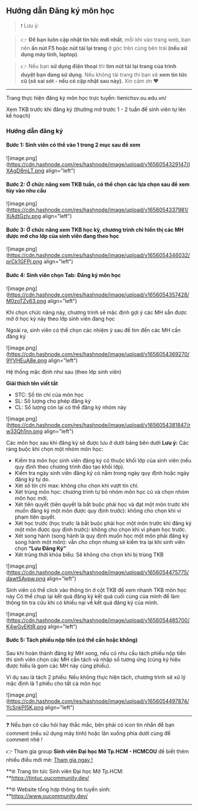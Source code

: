 ## Hướng dẫn Đăng ký môn học

> ❗ Lưu ý: 

>👉 **Để bạn luôn cập nhật tin tức mới nhất**, mỗi khi vào trang web, bạn nên **ấn nút F5 hoặc nút tải lại trang** ở góc trên cùng bên trái **(nếu sử dụng máy tính, laptop)**. 

>👉 Nếu bạn **sử dụng điện thoại** thì **tìm nút tải lại trang của trình duyệt bạn đang sử dụng**. Nếu không tải trang thì bạn sẽ **xem tin tức cũ (sẽ sai sót - nếu có cập nhật sau này).** Xin cảm ơn ❤

---

Trang thực hiện đăng ký môn học trực tuyến: tienichsv.ou.edu.vn/

Xem TKB trước khi đăng ký (thường mở trước 1 - 2 tuần để sinh viên tự lên kế hoạch)

### Hướng dẫn đăng ký

#### Bước 1: Sinh viên có thể vào 1 trong 2 mục sau để xem

![image.png](https://cdn.hashnode.com/res/hashnode/image/upload/v1656054329147/IXAgD8mLT.png align="left")

#### Bước 2: Ở chức năng xem TKB tuần, có thể chọn các lựa chọn sau để xem tùy vào nhu cầu

![image.png](https://cdn.hashnode.com/res/hashnode/image/upload/v1656054337981/XiAdtGzlv.png align="left")

#### Bước 3: Ở chức năng xem TKB học kỳ, chương trình chỉ hiển thị các MH được mở cho lớp của sinh viên đang theo học

![image.png](https://cdn.hashnode.com/res/hashnode/image/upload/v1656054346032/prCk1GFPj.png align="left")

#### Bước 4: Sinh viên chọn Tab: Đăng ký môn học

![image.png](https://cdn.hashnode.com/res/hashnode/image/upload/v1656054357428/M0zoTZv63.png align="left")

Khi chọn chức năng này, chương trình sẽ mặc định gợi ý các MH sẵn được mở ở học kỳ này theo lớp sinh viên đang học

Ngoài ra, sinh viên có thể chọn các nhiệm ý sau để tìm đến các MH cần đăng ký

![image.png](https://cdn.hashnode.com/res/hashnode/image/upload/v1656054369270/9YVHEuA8e.png align="left")

Hệ thống mặc định như sau (theo lớp sinh viên)

**Giải thích tên viết tắt**
- STC: Số tín chỉ của môn học
- SL: Số lượng cho phép đăng ký
- CL: Số lượng còn lại có thể đăng ký nhóm này

![image.png](https://cdn.hashnode.com/res/hashnode/image/upload/v1656054381847/rw33Qh1nn.png align="left")

Các môn học sau khi đăng ký sẽ được lưu ở dưới bảng bên dưới
**Lưu ý:** Các ràng buộc khi chọn một nhóm môn học:
- Kiểm tra môn học sinh viên đăng ký có thuộc khối lớp của sinh viên (nếu quy định theo chương trình đào tạo khối lớp).
- Kiểm tra ngày sinh viên đăng ký có nằm trong ngày quy định hoặc ngày đăng ký tự do.
- Xét số tín chỉ max: không cho chọn khi vượt tín chỉ.
- Xét trùng môn học: chương trình tự bỏ nhóm môn học cũ và chọn nhóm môn học mới.
- Xét tiên quyết (tiên quyết là bắt buộc phải học và đạt một môn trước khi muốn đăng ký một môn được quy định trước): không cho chọn khi vi phạm
tiên quyết.
- Xét học trước (học trước là bắt buộc phải học một môn trước khi đăng ký một môn được quy định trước): không cho chọn khi vi phạm học trước.
- Xét song hành (song hành là quy định muốn học một môn phải đăng ký song hành một môn): vẫn cho chọn nhưng sẽ kiểm tra lại khi sinh viên chọn
**“Lưu Đăng Ký”**
- Xét trùng thời khóa biểu: Sẽ không cho chọn khi bị trùng TKB

![image.png](https://cdn.hashnode.com/res/hashnode/image/upload/v1656054475775/dawtSAypw.png align="left")

Sinh viên có thể click vào thông tin ở cột TKB để xem nhanh TKB môn học này
Có thể chụp lại kết quả đăng ký kết quả cuối cùng của mình để làm thông tin tra cứu khi có khiếu nại về kết quả đăng ký của mình.

![image.png](https://cdn.hashnode.com/res/hashnode/image/upload/v1656054485700/K4wGvEKtR.png align="left")

#### Bước 5: Tách phiếu nộp tiền (có thể cần hoặc không)
Sau khi hoàn thành đăng ký MH xong, nếu có nhu cầu tách phiếu nộp tiền thì sinh viên chọn các MH cần tách và nhập số tương ứng (cùng ký hiệu được hiểu là gom các MH này cùng phiếu).

Ví dụ sau là tách 2 phiếu:
Nếu không thực hiện tách, chương trình sẽ xử lý mặc định là 1 phiếu cho tất cả môn học

![image.png](https://cdn.hashnode.com/res/hashnode/image/upload/v1656054497874/YcSnkPI5K.png align="left")

---

❓ Nếu bạn có câu hỏi hay thắc mắc, bên phải có icon tin nhắn để bạn comment (nếu sử dụng máy tính) hoặc lăn xuống phía dưới cùng để comment nhé !

👉 Tham gia group **Sinh viên Đại học Mở Tp.HCM - HCMCOU** để biết thêm nhiều điều mới mẻ: [Tham gia ngay !](https://www.facebook.com/groups/oumembers)

**🌐 Trang tin tức Sinh viên Đại học Mở Tp.HCM: **https://tintuc.oucommunity.dev/

**🌐 Website tổng hợp thông tin tuyển sinh: **https://www.oucommunity.dev/

---